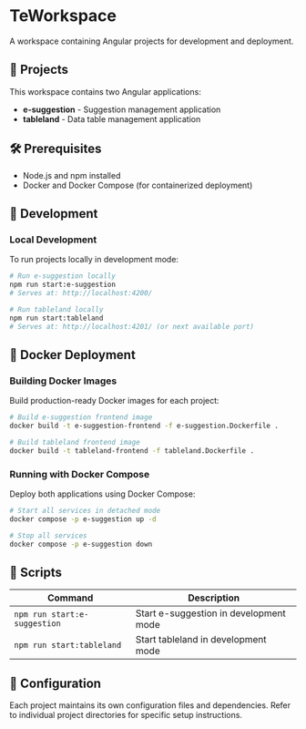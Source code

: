 # TeWorkspace

A workspace containing Angular projects for development and deployment.

## 📁 Projects

This workspace contains two Angular applications:

- **e-suggestion** - Suggestion management application
- **tableland** - Data table management application

## 🛠️ Prerequisites

- Node.js and npm installed
- Docker and Docker Compose (for containerized deployment)

## 🚀 Development

### Local Development

To run projects locally in development mode:

```bash
# Run e-suggestion locally
npm run start:e-suggestion
# Serves at: http://localhost:4200/

# Run tableland locally  
npm run start:tableland
# Serves at: http://localhost:4201/ (or next available port)
```

## 🐳 Docker Deployment

### Building Docker Images

Build production-ready Docker images for each project:

```bash
# Build e-suggestion frontend image
docker build -t e-suggestion-frontend -f e-suggestion.Dockerfile .

# Build tableland frontend image
docker build -t tableland-frontend -f tableland.Dockerfile .
```

### Running with Docker Compose

Deploy both applications using Docker Compose:

```bash
# Start all services in detached mode
docker compose -p e-suggestion up -d

# Stop all services
docker compose -p e-suggestion down
```

## 📝 Scripts

| Command | Description |
|---------|-------------|
| `npm run start:e-suggestion` | Start e-suggestion in development mode |
| `npm run start:tableland` | Start tableland in development mode |


## 🔧 Configuration

Each project maintains its own configuration files and dependencies. Refer to individual project directories for specific setup instructions.
